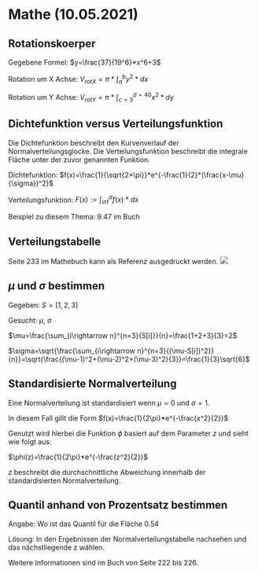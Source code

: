 # Mathe (10.05.2021)

## Rotationskoerper

Gegebene Formel: $y=\frac{37}{19^6}*x^6+3$

Rotation um X Achse: $V_{rotX}=\pi * \int^b_a{y^2*dx}$

Rotation um Y Achse: $V_{rotY}=\pi * \int^{d=40}_{c=3}{x^2*dy}$

## Dichtefunktion versus Verteilungsfunktion

Die Dichtefunktion beschreibt den Kurvenverlauf der Normalverteilungsglocke.
Die Verteilungsfunktion beschreibt die integrale Fl&auml;che unter der zuvor genannten Funktion.

Dichtefunktion: $f(x)=\frac{1}{\sqrt{2*\pi}}*e^{-\frac{1}{2}*(\frac{x-\mu}{\sigma})^2}$

Verteilungsfunktion: $F(x) := \int^a_\inf{f(x)*dx}$

Beispiel zu diesem Thema: 9.47 im Buch

## Verteilungstabelle

Seite 233 im Mathebuch kann als Referenz ausgedruckt werden.
![](https://codimd.s3.shivering-isles.com/demo/uploads/upload_e52092fd6dba1579884e563f65dfe1ac.png)
## $\mu$ und $\sigma$ bestimmen

Gegeben: $S = [ 1, 2, 3 ]$

Gesucht: $\mu$, $\sigma$

$\mu=\frac{\sum_{i\rightarrow n}^{n=3}{S[i]}}{n}=\frac{1+2+3}{3}=2$

$\sigma=\sqrt{\frac{\sum_{i\rightarrow n}^{n=3}{(\mu-S[i])^2}}{n}}=\sqrt{\frac{(\mu-1)^2+(\mu-2)^2+(\mu-3)^2}{3}}=\frac{1}{3}\sqrt{6}$

## Standardisierte Normalverteilung

Eine Normalverteilung ist standardisiert wenn $\mu=0$ und $\sigma=1$.

In diesem Fall gillt die Form $f(x)=\frac{1}{2\pi}*e^{-\frac{x^2}{2}}$

Genutzt wird hierbei die Funktion $\phi$ basiert auf dem Parameter $z$ und sieht wie folgt aus:

$\phi(z)=\frac{1}{2\pi}*e^{-\frac{z^2}{2}}$

$z$ beschreibt die durchschnittliche Abweichung innerhalb der standardisierten Normalverteilung.

## Quantil anhand von Prozentsatz bestimmen

Angabe: Wo ist das Quantil f&uuml;r die Fl&auml;che $0.54$

L&ouml;sung: In den Ergebnissen der Normalverteilungstabelle nachsehen und das n&auml;chstliegende z w&auml;hlen.

Weitere Informationen sind im Buch von Seite 222 bis 226.
